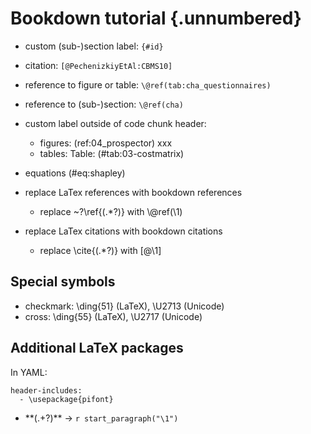 # Bookdown tutorial {.unnumbered}

- custom (sub-)section label: `{#id}`
- citation: `[@PechenizkiyEtAl:CBMS10]`
- reference to figure or table: `\@ref(tab:cha_questionnaires)`
- reference to (sub-)section: `\@ref(cha)` 
- custom label outside of code chunk header: 
  - figures: (ref:04_prospector) xxx
  - tables: Table: (\#tab:03-costmatrix)
- equations (\#eq:shapley)


- replace LaTex references with bookdown references
  - replace ~?\\ref\{(.*?)\} with \\@ref(\1)
- replace LaTex citations with bookdown citations
  - replace \\cite\{(.*?)\} with [@\1]
  

## Special symbols

- checkmark: \\ding{51} (LaTeX), \U2713 (Unicode)
- cross: \\ding{55} (LaTeX), \U2717 (Unicode)

## Additional LaTeX packages

In YAML:

```
header-includes:
  - \usepackage{pifont}
```




- \*\*(.+?)\*\* -> `r start_paragraph("\1")`
